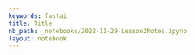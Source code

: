 ```yaml
---
keywords: fastai
title: Title
nb_path: _notebooks/2022-11-29-Lesson2Notes.ipynb
layout: notebook
---
```


<!--
#################################################
### THIS FILE WAS AUTOGENERATED! DO NOT EDIT! ###
#################################################
# file to edit: _notebooks/2022-11-29-Lesson2Notes.ipynb
-->

<div class="container" id="notebook-container">
        
</div>
 

